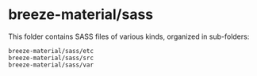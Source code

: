 # breeze-material/sass

This folder contains SASS files of various kinds, organized in sub-folders:

    breeze-material/sass/etc
    breeze-material/sass/src
    breeze-material/sass/var
